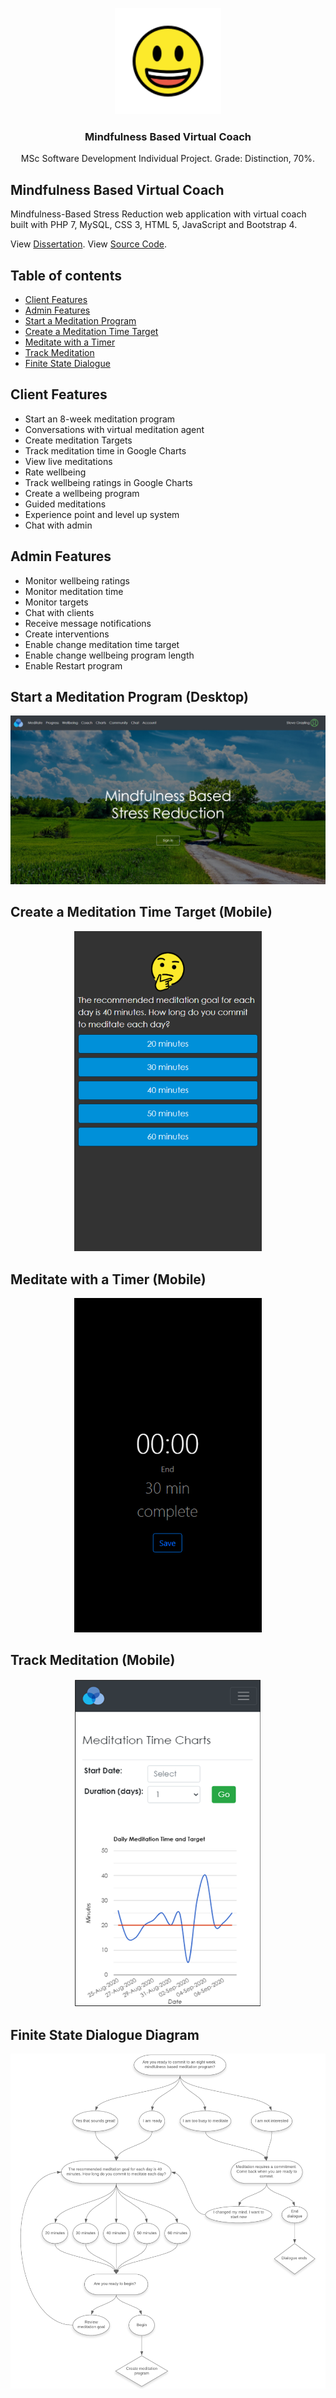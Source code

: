 <p align="center">
  <img src="https://github.com/davidgrech/meditation-virtual-coach/blob/master/Images/coach.svg" width="170" height="170">
</p>


<h3 align="center">Mindfulness Based Virtual Coach</h3>

<p align="center">
  MSc Software Development Individual Project. Grade: Distinction, 70%.
</p>

## Mindfulness Based Virtual Coach

Mindfulness-Based Stress Reduction web application with virtual coach built with PHP 7, MySQL, CSS 3, HTML 5, JavaScript and Bootstrap 4.

View [Dissertation](../master/CSC7057-Dissertation-David-Grech.pdf).
View [Source Code](../master/mindfulness-based-virtual-coach).

## Table of contents

- [Client Features](#client-features)
- [Admin Features](#admin-features)
- [Start a Meditation Program](#start-a-meditation-program)
- [Create a Meditation Time Target](#create-a-meditation-time-target)
- [Meditate with a Timer](#meditate-with-a-timer)
- [Track Meditation](#track-meditation)
- [Finite State Dialogue](#finite-state-dialogue)

## Client Features

- Start an 8-week meditation program
- Conversations with virtual meditation agent
- Create meditation Targets
- Track meditation time in Google Charts
- View live meditations
- Rate wellbeing
- Track wellbeing ratings in Google Charts
- Create a wellbeing program
- Guided meditations
- Experience point and level up system
- Chat with admin

## Admin Features

- Monitor wellbeing ratings
- Monitor meditation time
- Monitor targets
- Chat with clients
- Receive message notifications
- Create interventions
- Enable change meditation time target
- Enable change wellbeing program length
- Enable Restart program

## Start a Meditation Program (Desktop)

<p align="center">
  <img src="https://github.com/davidgrech/meditation-virtual-coach/blob/master/Images/index.png">
</p>

## Create a Meditation Time Target (Mobile)

<p align="center">
  <img src="https://github.com/davidgrech/meditation-virtual-coach/blob/master/Images/meditatetime.png" width="300">
</p>

## Meditate with a Timer (Mobile)

<p align="center">
  <img src="https://github.com/davidgrech/meditation-virtual-coach/blob/master/Images/timercomplete.png" width="300">
</p>

## Track Meditation (Mobile)

<p align="center">
  <img src="https://github.com/davidgrech/meditation-virtual-coach/blob/master/Images/time.png" width="300">
</p>

## Finite State Dialogue Diagram

<p align="center">
  <img src="https://github.com/davidgrech/meditation-virtual-coach/blob/master/Images/finitestate.png">
</p>




